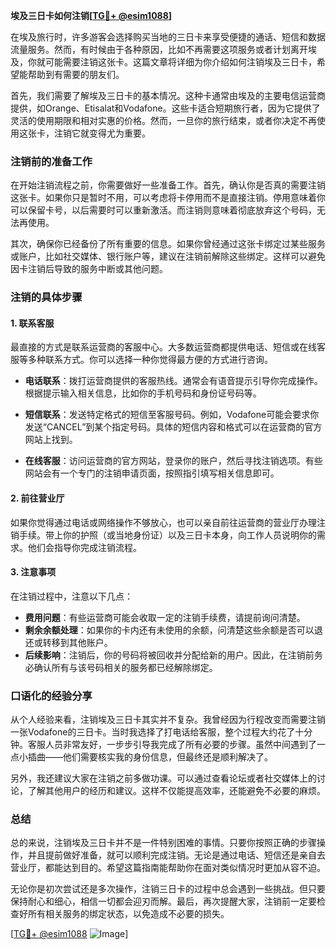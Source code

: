 **埃及三日卡如何注销[[TG💪+ @esim1088](https://t.me/s/esim1088)]**

在埃及旅行时，许多游客会选择购买当地的三日卡来享受便捷的通话、短信和数据流量服务。然而，有时候由于各种原因，比如不再需要这项服务或者计划离开埃及，你就可能需要注销这张卡。这篇文章将详细为你介绍如何注销埃及三日卡，希望能帮助到有需要的朋友们。

首先，我们需要了解埃及三日卡的基本情况。这种卡通常由埃及的主要电信运营商提供，如Orange、Etisalat和Vodafone。这些卡适合短期旅行者，因为它提供了灵活的使用期限和相对实惠的价格。然而，一旦你的旅行结束，或者你决定不再使用这张卡，注销它就变得尤为重要。

### 注销前的准备工作

在开始注销流程之前，你需要做好一些准备工作。首先，确认你是否真的需要注销这张卡。如果你只是暂时不用，可以考虑将卡停用而不是直接注销。停用意味着你可以保留卡号，以后需要时可以重新激活。而注销则意味着彻底放弃这个号码，无法再使用。

其次，确保你已经备份了所有重要的信息。如果你曾经通过这张卡绑定过某些服务或账户，比如社交媒体、银行账户等，建议在注销前解除这些绑定。这样可以避免因卡注销后导致的服务中断或其他问题。

### 注销的具体步骤

#### 1. 联系客服

最直接的方式是联系运营商的客服中心。大多数运营商都提供电话、短信或在线客服等多种联系方式。你可以选择一种你觉得最方便的方式进行咨询。

- **电话联系**：拨打运营商提供的客服热线。通常会有语音提示引导你完成操作。根据提示输入相关信息，比如你的手机号码和身份证号码等。
  
- **短信联系**：发送特定格式的短信至客服号码。例如，Vodafone可能会要求你发送“CANCEL”到某个指定号码。具体的短信内容和格式可以在运营商的官方网站上找到。

- **在线客服**：访问运营商的官方网站，登录你的账户，然后寻找注销选项。有些网站会有一个专门的注销申请页面，按照指引填写相关信息即可。

#### 2. 前往营业厅

如果你觉得通过电话或网络操作不够放心，也可以亲自前往运营商的营业厅办理注销手续。带上你的护照（或当地身份证）以及三日卡本身，向工作人员说明你的需求。他们会指导你完成注销流程。

#### 3. 注意事项

在注销过程中，注意以下几点：

- **费用问题**：有些运营商可能会收取一定的注销手续费，请提前询问清楚。
- **剩余余额处理**：如果你的卡内还有未使用的余额，问清楚这些余额是否可以退还或转移到其他账户。
- **后续影响**：注销后，你的号码将被回收并分配给新的用户。因此，在注销前务必确认所有与该号码相关的服务都已经解除绑定。

### 口语化的经验分享

从个人经验来看，注销埃及三日卡其实并不复杂。我曾经因为行程改变而需要注销一张Vodafone的三日卡。当时我选择了打电话给客服，整个过程大约花了十分钟。客服人员非常友好，一步步引导我完成了所有必要的步骤。虽然中间遇到了一点小插曲——他们需要核实我的身份信息，但最终还是顺利解决了。

另外，我还建议大家在注销之前多做功课。可以通过查看论坛或者社交媒体上的讨论，了解其他用户的经历和建议。这样不仅能提高效率，还能避免不必要的麻烦。

### 总结

总的来说，注销埃及三日卡并不是一件特别困难的事情。只要你按照正确的步骤操作，并且提前做好准备，就可以顺利完成注销。无论是通过电话、短信还是亲自去营业厅，都能达到目的。希望这篇指南能帮助你在面对类似情况时更加从容不迫。

无论你是初次尝试还是多次操作，注销三日卡的过程中总会遇到一些挑战。但只要保持耐心和细心，相信一切都会迎刃而解。最后，再次提醒大家，注销前一定要检查好所有相关服务的绑定状态，以免造成不必要的损失。

[[TG💪+ @esim1088](https://t.me/s/esim1088) ![Image](https://i.postimg.cc/4NQfJmqS/Snipaste-2025-05-13-00-14-12.png)]